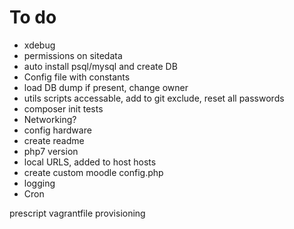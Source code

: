 # To do
* xdebug
* permissions on sitedata
* auto install psql/mysql and create DB
* Config file with constants
* load DB dump if present, change owner
* utils scripts accessable, add to git exclude, reset all passwords
* composer init tests
* Networking?
* config hardware
* create readme
* php7 version
* local URLS, added to host hosts
* create custom moodle config.php
* logging
* Cron


prescript
vagrantfile
provisioning
